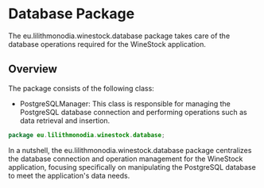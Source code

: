 # Database Package
The eu.lilithmonodia.winestock.database package takes care of the database operations required for the WineStock application.

## Overview
The package consists of the following class:
- PostgreSQLManager: This class is responsible for managing the PostgreSQL database connection and performing operations such as data retrieval and insertion.

```java
package eu.lilithmonodia.winestock.database;
```

In a nutshell, the eu.lilithmonodia.winestock.database package centralizes the database connection and operation management for the WineStock application, focusing specifically on manipulating the PostgreSQL database to meet the application's data needs.